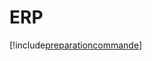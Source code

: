 # ERP

[!include[preparationcommande](erp.preparationcommande.autogen.md)]
























































































































